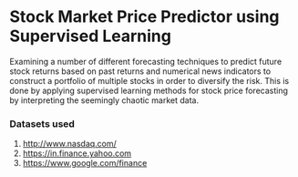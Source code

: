 # Stock Market Price Predictor using Supervised Learning
Examining a number of different forecasting techniques to predict future stock returns based on past returns and numerical news indicators to construct a portfolio of multiple stocks in order to diversify the risk. This is done by applying supervised learning methods for stock price forecasting by interpreting the seemingly chaotic market data.

### Datasets used
1. http://www.nasdaq.com/
2. https://in.finance.yahoo.com
3. https://www.google.com/finance
